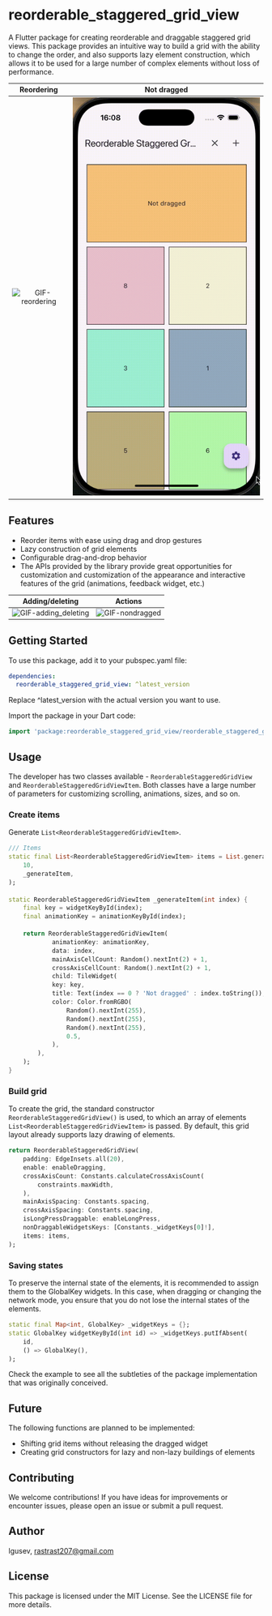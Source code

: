 # reorderable_staggered_grid_view

<!-- [![pub package](https://img.shields.io/pub/v/reorderable_staggered_grid_view.svg)](https://pub.dartlang.org/packages/reorderable_staggered_scroll_view) [![GitHub license](https://img.shields.io/github/license/itisnajim/reorderable_staggered_scroll_view)](https://github.com/itisnajim/reorderable_staggered_scroll_view/blob/master/LICENSE)  [![GitHub issues](https://img.shields.io/github/issues/itisnajim/reorderable_staggered_scroll_view)](https://github.com/itisnajim/reorderable_staggered_scroll_view/issues) -->

A Flutter package for creating reorderable and draggable staggered grid views. This package provides an intuitive way to build a grid with the ability to change the order, and also supports lazy element construction, which allows it to be used for a large number of complex elements without loss of performance. 

| Reordering | Not dragged |
| :---: | :---: | 
| ![GIF-reordering](assets/reordering.gif)| ![GIF-nondragged](assets/not_dragged.gif) |

## Features

* Reorder items with ease using drag and drop gestures
* Lazy construction of grid elements
* Configurable drag-and-drop behavior
* The APIs provided by the library provide great opportunities for customization and customization of the appearance and interactive features of the grid (animations, feedback widget, etc.)

| Adding/deleting | Actions |
| :---: | :---: | 
| ![GIF-adding_deleting](assets/adding_deleting.gif) | ![GIF-nondragged](assets/actions.gif) |

## Getting Started

To use this package, add it to your pubspec.yaml file:

```yaml
dependencies:
  reorderable_staggered_grid_view: ^latest_version
```
Replace ^latest_version with the actual version you want to use.

Import the package in your Dart code:

```dart
import 'package:reorderable_staggered_grid_view/reorderable_staggered_grid_view.dart';
```

## Usage

The developer has two classes available - ```ReorderableStaggeredGridView``` and ```ReorderableStaggeredGridViewItem```. Both classes have a large number of parameters for customizing scrolling, animations, sizes, and so on.

### Create items

Generate ```List<ReorderableStaggeredGridViewItem>```.

```dart
/// Items
static final List<ReorderableStaggeredGridViewItem> items = List.generate(
    10,
    _generateItem,
);

static ReorderableStaggeredGridViewItem _generateItem(int index) {
    final key = widgetKeyById(index);
    final animationKey = animationKeyById(index);

    return ReorderableStaggeredGridViewItem(
            animationKey: animationKey,
            data: index,
            mainAxisCellCount: Random().nextInt(2) + 1,
            crossAxisCellCount: Random().nextInt(2) + 1,
            child: TileWidget(
            key: key,
            title: Text(index == 0 ? 'Not dragged' : index.toString()),
            color: Color.fromRGBO(
                Random().nextInt(255),
                Random().nextInt(255),
                Random().nextInt(255),
                0.5,
            ),
        ),
    );
}
```

### Build grid

To create the grid, the standard constructor ```ReorderableStaggeredGridView()``` is used, to which an array of elements ```List<ReorderableStaggeredGridViewItem>``` is passed. By default, this grid layout already supports lazy drawing of elements.

```dart
return ReorderableStaggeredGridView(
    padding: EdgeInsets.all(20),
    enable: enableDragging,
    crossAxisCount: Constants.calculateCrossAxisCount(
        constraints.maxWidth,
    ),
    mainAxisSpacing: Constants.spacing,
    crossAxisSpacing: Constants.spacing,
    isLongPressDraggable: enableLongPress,
    nonDraggableWidgetsKeys: [Constants._widgetKeys[0]!],
    items: items,
);
```

### Saving states

To preserve the internal state of the elements, it is recommended to assign them to the GlobalKey widgets. In this case, when dragging or changing the network mode, you ensure that you do not lose the internal states of the elements.

```dart
static final Map<int, GlobalKey> _widgetKeys = {};
static GlobalKey widgetKeyById(int id) => _widgetKeys.putIfAbsent(
    id,
    () => GlobalKey(),
);
```

Check the example to see all the subtleties of the package implementation that was originally conceived.

## Future

The following functions are planned to be implemented:

* Shifting grid items without releasing the dragged widget
* Creating grid constructors for lazy and non-lazy buildings of elements

## Contributing

We welcome contributions! If you have ideas for improvements or encounter issues, please open an issue or submit a pull request.

## Author

lgusev, rastrast207@gmail.com

## License
This package is licensed under the MIT License. See the LICENSE file for more details.